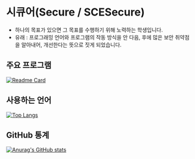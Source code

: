 # 시큐어(Secure / SCESecure)  

* 하나의 목표가 있으면 그 목표를 수행하기 위해 노력하는 학생입니다.
* 유래 : 프로그래밍 언어와 프로그램의 작동 방식을 안 다음, 후에 많은 보안 취약점을 알아내어, 개선한다는 뜻으로 짓게 되었습니다.

## 주요 프로그램  
[![Readme Card](https://github-readme-stats.vercel.app/api/pin/?username=SCESecure&repo=S.Util&theme=dark&hide_border=true)](https://github.com/SCESecure/S.Util)
## 사용하는 언어  
[![Top Langs](https://github-readme-stats.vercel.app/api/top-langs/?username=SCESecure&langs_count=10&layout=compact&theme=dark)](https://github.com/jogilsang/SCESecure)

## GitHub 통계  
[![Anurag's GitHub stats](https://github-readme-stats.vercel.app/api?username=SCESecure&hide=prs&count_private=true&include_all_commits=true&theme=dracula&hide_border=false)](https://github.com/SCESecure)

